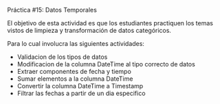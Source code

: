 Práctica #15: Datos Temporales

El objetivo de esta actividad es que los estudiantes practiquen los temas vistos de limpieza y transformación de datos categóricos.

Para lo cual involucra las siguientes actividades:
- Validacion de los tipos de datos
- Modificacion de la columna DateTime al tipo correcto de datos
- Extraer componentes de fecha y tiempo
- Sumar elementos a la columna DateTime
- Convertir la columna DateTime a Timestamp
- Filtrar las fechas a partir de un dia especifico
